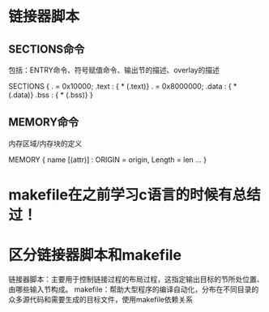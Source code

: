 链接器脚本
=========
SECTIONS命令
------------
包括：ENTRY命令、符号赋值命令、输出节的描述、overlay的描述

SECTIONS {
    . = 0x10000;
    .text : { * (.text)}
    . = 0x8000000;
    .data : { * (.data)}
    .bss : { * (.bss)}
}

MEMORY命令
----------
内存区域/内存块的定义

MEMORY {
    name [(attr)] : ORIGIN = origin, Length = len
    ...
}

makefile在之前学习c语言的时候有总结过！
=================================

区分链接器脚本和makefile
======================
链接器脚本：主要用于控制链接过程的布局过程，这指定输出目标的节所处位置、由哪些输入节构成。 
makefile：帮助大型程序的编译自动化，分布在不同目录的众多源代码和需要生成的目标文件，使用makefile依赖关系